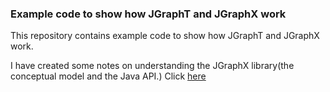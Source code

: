 ### Example code to show how JGraphT and JGraphX work

This repository contains example code to show how JGraphT and JGraphX work.

I have created some notes on understanding the JGraphX library(the conceptual model and the Java API.)
Click [here](jgraphx_My_Notes.md)
